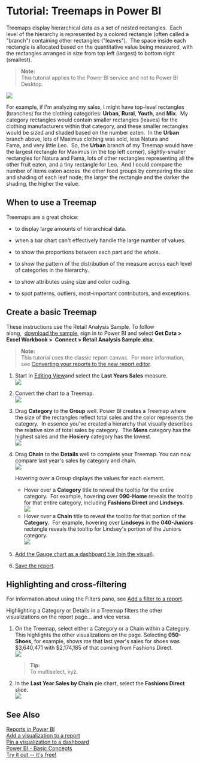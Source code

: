 ﻿<properties 
   pageTitle="Tutorial: Treemaps in Power BI"
   description="Tutorial: Treemaps in Power BI"
   services="powerbi" 
   documentationCenter="" 
   authors="mihart" 
   manager="mblythe" 
   editor=""
   tags=""/>
 
<tags
   ms.service="powerbi"
   ms.devlang="NA"
   ms.topic="article"
   ms.tgt_pltfrm="NA"
   ms.workload="powerbi"
   ms.date="10/15/2015"
   ms.author="mihart"/>

# Tutorial: Treemaps in Power BI  

Treemaps display hierarchical data as a set of nested rectangles.  Each level of the hierarchy is represented by a colored rectangle (often called a "branch") containing other rectangles ("leaves").  The space inside each rectangle is allocated based on the quantitative value being measured, with the rectangles arranged in size from top left (largest) to bottom right (smallest).

>**Note:**  
>This tutorial applies to the Power BI service and not to Power BI Desktop. 

![](media/powerbi-service-tutorial-treemaps/pbi-Nancy_viz_treemap.png)

For example, if I'm analyzing my sales, I might have top-level rectangles (branches) for the clothing categories: **Urban**, **Rural**, **Youth**, and **Mix**.  My category rectangles would contain smaller rectangles (leaves) for the clothing manufacturers within that category, and these smaller rectangles would be sized and shaded based on the number eaten.  In the **Urban** branch above, lots of Maximus clothing was sold, less Natura and Fama, and very little Leo.  So, the **Urban** branch of my Treemap would have the largest rectangle for Maximus (in the top left corner), slightly-smaller rectangles for Natura and Fama, lots of other rectangles representing all the other fruit eaten, and a tiny rectangle for Leo.  And I could compare the number of items eaten across  the other food groups by comparing the size and shading of each leaf node; the larger the rectangle and the darker the shading, the higher the value.

## When to use a Treemap  
Treemaps are a great choice:

-   to display large amounts of hierarchical data.

-   when a bar chart can't effectively handle the large number of values.

-   to show the proportions between each part and the whole.

-   to show the pattern of the distribution of the measure across each level of categories in the hierarchy.

-   to show attributes using size and color coding.

-   to spot patterns, outliers, most-important contributors, and exceptions.

## Create a basic Treemap  
These instructions use the Retail Analysis Sample. To follow along,  [download the sample](powerbi-sample-downloads.md), sign in to Power BI and select **Get Data \> Excel Workbook \>  Connect \> Retail Analysis Sample**.**xlsx**.

>**Note:**  
>This tutorial uses the classic report canvas.  For more information, see [Converting your reports to the new report editor](powerbi-service-converting-your-reports-to-the-new-report-editor.md).

1.  Start in [Editing View](powerbi-service-interact-with-a-report-in-editing-view.md)and select the **Last Years Sales** measure.   
![](media/powerbi-service-tutorial-treemaps/treemapFirstValue.png)

2.  Convert the chart to a Treemap.  
![](media/powerbi-service-tutorial-treemaps/treemapConvertTo.png)

3.  Drag **Category** to the **Group** well. Power BI creates a Treemap where the size of the rectangles reflect total sales and the color represents the category.  In essence you've created a hierarchy that visually describes the relative size of total sales by category.  The **Mens** category has the highest sales and the **Hosiery** category has the lowest.  
![](media/powerbi-service-tutorial-treemaps/treemap_addGroup.png)

4.  Drag **Chain** to the **Details** well to complete your Treemap. You can now compare last year's sales by category and chain.   
![](media/powerbi-service-tutorial-treemaps/treemapComplete.png)

	Hovering over a Group displays the values for each element.  
	- Hover over a **Category** title to reveal the tooltip for the entire category.  For example, hovering over **090-Home** reveals the tooltip for that entire category, including **Fashions Direct** and **Lindseys**.  
    ![](media/powerbi-service-tutorial-treemaps/treemapHoverNew.png)  
	-   Hover over a **Chain** title to reveal the tooltip for that portion of the **Category**.  For example, hovering over **Lindseys** in the **040-Juniors** rectangle reveals the tooltip for Lindsey's portion of the Juniors category.  
    ![](media/powerbi-service-tutorial-treemaps/treemapHoverDetails.png)

5.  [Add the Gauge chart as a dashboard tile (pin the visual)](powerbi-service-dashboard-tiles.md).  
 
6.  [Save the report](powerbi-service-save-a-report.md).

## Highlighting and cross-filtering  
For information about using the Filters pane, see [Add a filter to a report](powerbi-service-add-a-filter-to-a-report.md).

Highlighting a Category or Details in a Treemap filters the other visualizations on the report page... and vice versa.

1.  On the Treemap, select either a Category or a Chain within a Category.  This highlights the other visualizations on the page. Selecting **050-Shoes**, for example, shows me that last year's sales for shoes was $3,640,471 with $2,174,185 of that coming from Fashions Direct.  
    ![](media/powerbi-service-tutorial-treemaps/treemapHiliting.png)

    >**Tip:**  
    >To multiselect, xyz. 

2.  In the **Last Year Sales by Chain** pie chart, select the **Fashions Direct** slice.  
    ![](media/powerbi-service-tutorial-treemaps/treemapNoOwl.gif)

## See Also  
[Reports in Power BI](powerbi-service-reports.md)  
[Add a visualization to a report](https://powerbi.uservoice.com/knowledgebase/articles/441777)  
[ Pin a visualization to a dashboard](powerbi-service-pin-a-tile-to-a-dashboard-from-a-report.md)  
[Power BI - Basic Concepts](powerbi-service-basic-concepts.md)  
[Try it out -- it's free!](https://powerbi.com/)  